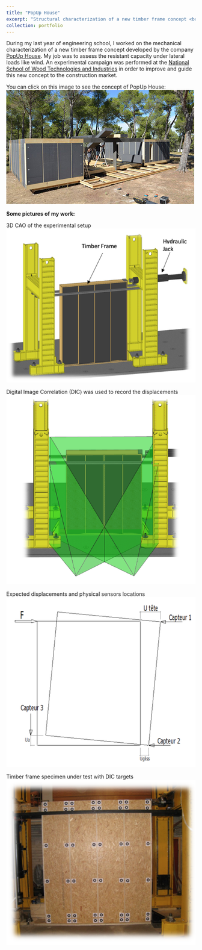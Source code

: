 ```yaml
---
title: "PopUp House"
excerpt: "Structural characterization of a new timber frame concept <br/><img src='/images/popup01.jpg'>"
collection: portfolio
---
```

During my last year of engineering school, I worked on the mechanical characterization of a new timber frame concept developed by the company [PopUp House](https://www.popup-house.com). My job was to assess the resistant capacity under lateral loads like wind. An experimental campaign was performed at the [National School of Wood Technologies and Industries](http://www.enstib.univ-lorraine.fr/en/) in order to improve and guide this new concept to the construction market.

You can click on this image to see the concept of PopUp House:
[![ImageVideo](/images/popup01.jpg)](https://vimeo.com/81180775)

**Some pictures of my work:**

3D CAO of the experimental setup
![TestSetUp](/images/popup07.png)

Digital Image Correlation (DIC) was used to record the displacements
![DIC](/images/popup03.png)

Expected displacements and physical sensors locations
![Sensors](/images/popup04.png)

Timber frame specimen under test with DIC targets
![Specimen](/images/popup06.png)

